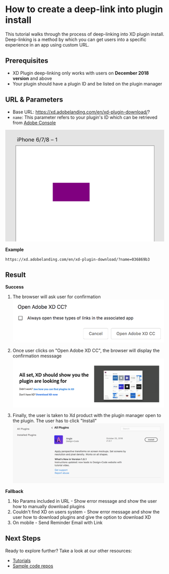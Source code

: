 # How to create a deep-link into plugin install

This tutorial walks through the process of deep-linking into XD plugin install. Deep-linking is a method by which you can get users into a specific experience in an app using custom URL.

## Prerequisites
- XD Plugin deep-linking only works with users on **December 2018 version** and above
- Your plugin should have a plugin ID and be listed on the plugin manager

## URL & Parameters
- Base URL: https://xd.adobelanding.com/en/xd-plugin-download/?
- `name`: This parameter refers to your plugin's ID which can be retrieved from [Adobe Console](https://console.adobe.io/plugins)

![Console displaying plugin ID](/images/on-canvas.png)

**Example**
```
https://xd.adobelanding.com/en/xd-plugin-download/?name=036869b3
```

## Result
**Success**
1. The browser will ask user for confirmation
![Open XD confirmation](/images/openxd.png)

1. Once user clicks on "Open Adobe XD CC", the browser will display the confirmation messsage
![Browser confrimation page](/images/confirmation.png)

1. Finally, the user is taken to Xd product with the plugin manager open to the plugin. The user has to click "Install"
![Plugin install page](/images/plugininstall.png)

**Fallback**
1. No Params included in URL - Show error message and show the user how to manually download plugins
2. Couldn't find XD on users system - Show error message and show the user how to download plugins and give the option to download XD
3. On mobile - Send Reminder Email with Link 

## Next Steps
Ready to explore further? Take a look at our other resources:

- [Tutorials](/tutorials)
- [Sample code repos](https://github.com/AdobeXD/plugin-samples)
